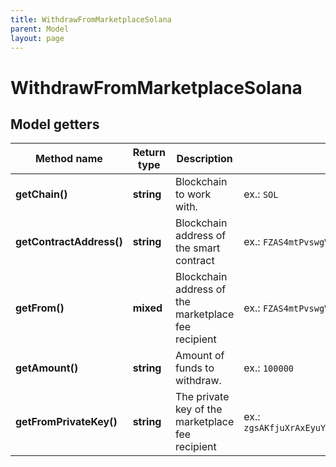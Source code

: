 ```yaml
---
title: WithdrawFromMarketplaceSolana
parent: Model
layout: page
---
```


# WithdrawFromMarketplaceSolana

## Model getters

Method name | Return type | Description | Notes
------------ | ------------- | ------------- | -------------
**getChain()** | **string** | Blockchain to work with. | ex.: `SOL`
**getContractAddress()** | **string** | Blockchain address of the smart contract | ex.: `FZAS4mtPvswgVxbpc117SqfNgCDLTCtk5CoeAtt58FWU`
**getFrom()** | **mixed** | Blockchain address of the marketplace fee recipient | ex.: `FZAS4mtPvswgVxbpc117SqfNgCDLTCtk5CoeAtt58FWU`
**getAmount()** | **string** | Amount of funds to withdraw. | ex.: `100000`
**getFromPrivateKey()** | **string** | The private key of the marketplace fee recipient | ex.: `zgsAKfjuXrAxEyuYRxbbxPM3rdsPbJPnGreaGMbcdUApJ6wHnCqQnf9b1RNPdeZxsRMkezh4VgXQ7YrbpndGtEv`

